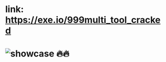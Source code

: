 # link: https://exe.io/999multi_tool_cracked

# ![showcase 🔥🔥](https://media.discordapp.net/attachments/1189236235928096779/1197262850004103288/image.png?ex=65baa0eb&is=65a82beb&hm=7a1756bacd0f8c8a149efdf0d9bcd881775860167aae1d731373cd8e54664901&=&format=webp&quality=lossless&width=797&height=473)
